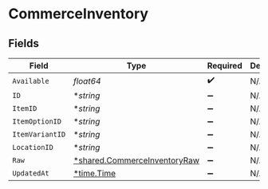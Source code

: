 # CommerceInventory


## Fields

| Field                                                                              | Type                                                                               | Required                                                                           | Description                                                                        |
| ---------------------------------------------------------------------------------- | ---------------------------------------------------------------------------------- | ---------------------------------------------------------------------------------- | ---------------------------------------------------------------------------------- |
| `Available`                                                                        | *float64*                                                                          | :heavy_check_mark:                                                                 | N/A                                                                                |
| `ID`                                                                               | **string*                                                                          | :heavy_minus_sign:                                                                 | N/A                                                                                |
| `ItemID`                                                                           | **string*                                                                          | :heavy_minus_sign:                                                                 | N/A                                                                                |
| `ItemOptionID`                                                                     | **string*                                                                          | :heavy_minus_sign:                                                                 | N/A                                                                                |
| `ItemVariantID`                                                                    | **string*                                                                          | :heavy_minus_sign:                                                                 | N/A                                                                                |
| `LocationID`                                                                       | **string*                                                                          | :heavy_minus_sign:                                                                 | N/A                                                                                |
| `Raw`                                                                              | [*shared.CommerceInventoryRaw](../../../pkg/models/shared/commerceinventoryraw.md) | :heavy_minus_sign:                                                                 | N/A                                                                                |
| `UpdatedAt`                                                                        | [*time.Time](https://pkg.go.dev/time#Time)                                         | :heavy_minus_sign:                                                                 | N/A                                                                                |